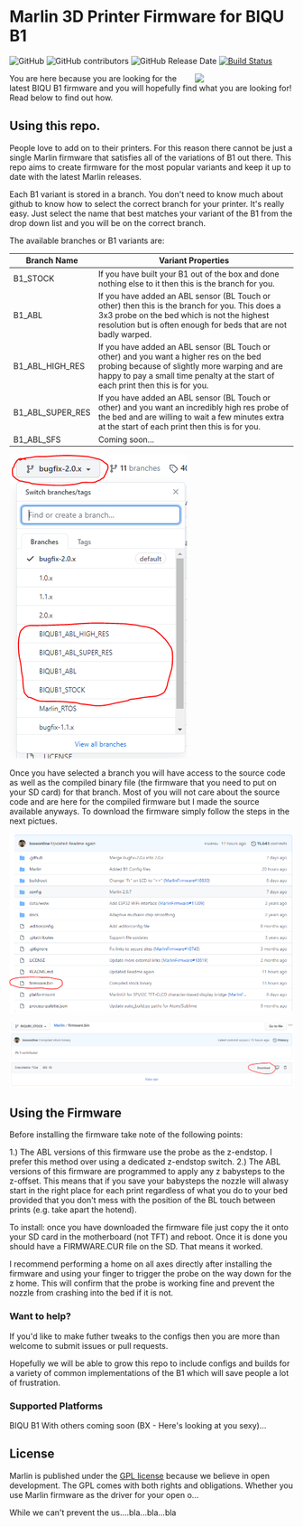 # Marlin 3D Printer Firmware for BIQU B1

![GitHub](https://img.shields.io/github/license/marlinfirmware/marlin.svg)
![GitHub contributors](https://img.shields.io/github/contributors/marlinfirmware/marlin.svg)
![GitHub Release Date](https://img.shields.io/github/release-date/marlinfirmware/marlin.svg)
[![Build Status](https://github.com/MarlinFirmware/Marlin/workflows/CI/badge.svg?branch=bugfix-2.0.x)](https://github.com/MarlinFirmware/Marlin/actions)

<img align="right" width=175 src="buildroot/share/pixmaps/logo/marlin-250.png" />

You are here because you are looking for the latest BIQU B1 firmware and you will hopefully find what you are looking for! Read below to find out how.

## Using this repo.

People love to add on to their printers. For this reason there cannot be just a single Marlin firmware that satisfies all of the variations of B1 out there. This repo aims to create firmware for the most popular variants and keep it up to date with the latest Marlin releases.

Each B1 variant is stored in a branch. You don't need to know much about github to know how to select the correct branch for your printer. It's really easy. Just select the name that best matches your variant of the B1 from the drop down list and you will be on the correct branch.

The available branches or B1 variants are:

Branch Name | Variant Properties
------------ | -------------
B1_STOCK | If you have built your B1 out of the box and done nothing else to it then this is the branch for you.
B1_ABL | If you have added an ABL sensor (BL Touch or other) then this is the branch for you. This does a 3x3 probe on the bed which is not the highest resolution but is often enough for beds that are not badly warped.
B1_ABL_HIGH_RES | If you have added an ABL sensor (BL Touch or other) and you want a higher res on the bed probing because of slightly more warping and are happy to pay a small time penalty at the start of each print then this is for you.
B1_ABL_SUPER_RES | If you have added an ABL sensor (BL Touch or other) and you want an incredibly high res probe of the bed and are willing to wait a few minutes extra at the start of each print then this is for you.
B1_ABL_SFS | Coming soon...

![Step1](/step1_branch.png)

Once you have selected a branch you will have access to the source code as well as the compiled binary file (the firmware that you need to put on your SD card) for that branch. Most of you will not care about the source code and are here for the compiled firmware but I made the source available anyways. To download the firmware simply follow the steps in the next pictues.

![Step2](/step2_firmware.png)

![Step2](/step3_download.png)

## Using the Firmware

Before installing the firmware take note of the following points:

  1.) The ABL versions of this firmware use the probe as the z-endstop. I prefer this method over using a dedicated z-endstop switch.
  2.) The ABL versions of this firmware are programmed to apply any z babysteps to the z-offset. This means that if you save your babysteps the nozzle will alwasy start in the right place for each print regardless of what you do to your bed provided that you don't mess with the position of the BL touch between prints (e.g. take apart the hotend).

To install: once you have downloaded the firmware file just copy the it onto your SD card in the motherboard (not TFT) and reboot. Once it is done you should have a FIRMWARE.CUR file on the SD. That means it worked.

I recommend performing a home on all axes directly after installing the firmware and using your finger to trigger the probe on the way down for the z home. This will confirm that the probe is working fine and prevent the nozzle from crashing into the bed if it is not.

### Want to help?

If you'd like to make futher tweaks to the configs then you are more than welcome to submit issues or pull requests.

Hopefully we will be able to grow this repo to include configs and builds for a variety of common implementations of the B1 which will save people a lot of frustration.

### Supported Platforms

BIQU B1 With others coming soon (BX - Here's looking at you sexy)...

## License

Marlin is published under the [GPL license](/LICENSE) because we believe in open development. The GPL comes with both rights and obligations. Whether you use Marlin firmware as the driver for your open o...

While we can't prevent the us....bla...bla...bla
